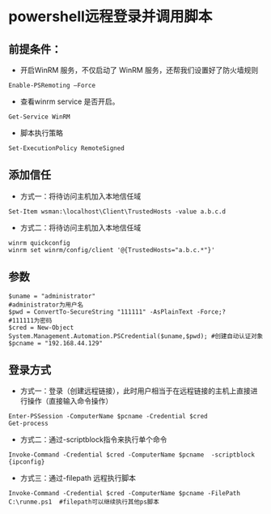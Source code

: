 # powershell远程登录并调用脚本

## 前提条件：
+ 开启WinRM 服务，不仅启动了 WinRM 服务，还帮我们设置好了防火墙规则
~~~
Enable-PSRemoting –Force    
~~~       
+ 查看winrm service 是否开启。
~~~
Get-Service WinRM    
~~~
+ 脚本执行策略
~~~
Set-ExecutionPolicy RemoteSigned
~~~

## 添加信任
+ 方式一：将待访问主机加入本地信任域
~~~
Set-Item wsman:\localhost\Client\TrustedHosts -value a.b.c.d   
~~~
+ 方式二：将待访问主机加入本地信任域 
~~~
winrm quickconfig                                             
winrm set winrm/config/client '@{TrustedHosts="a.b.c.*"}'
~~~

## 参数
~~~
$uname = "administrator"                                                   #administrator为用户名
$pwd = ConvertTo-SecureString "111111" -AsPlainText -Force;?               #111111为密码
$cred = New-Object System.Management.Automation.PSCredential($uname,$pwd); #创建自动认证对象
$pcname = "192.168.44.129"
~~~

## 登录方式
+ 方式一：登录（创建远程链接），此时用户相当于在远程链接的主机上直接进行操作（直接输入命令操作）
~~~
Enter-PSSession -ComputerName $pcname -Credential $cred 
Get-process       
~~~
+ 方式二：通过-scriptblock指令来执行单个命令
~~~
Invoke-Command -Credential $cred -ComputerName $pcname  -scriptblock {ipconfig}
~~~
+ 方式三：通过-filepath 远程执行脚本
~~~
Invoke-Command -Credential $cred -ComputerName $pcname -FilePath C:\runme.ps1  #filepath可以继续执行其他ps脚本
~~~
